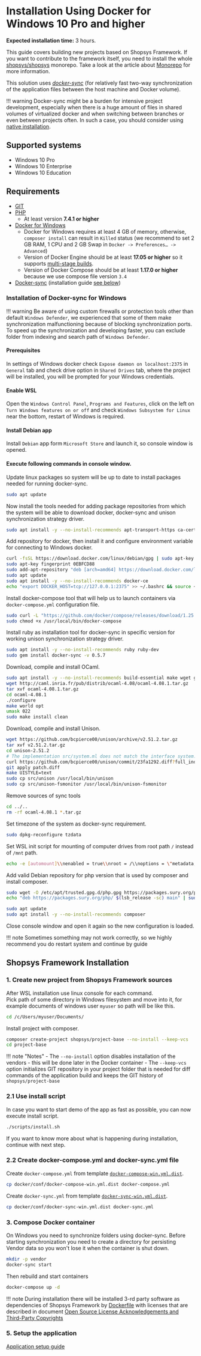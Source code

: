 # Installation Using Docker for Windows 10 Pro and higher

**Expected installation time:** 3 hours.

This guide covers building new projects based on Shopsys Framework.
If you want to contribute to the framework itself,
you need to install the whole [shopsys/shopsys](https://github.com/shopsys/shopsys) monorepo.
Take a look at the article about [Monorepo](../introduction/monorepo.md) for more information.

This solution uses [*docker-sync*](http://docker-sync.io/) (for relatively fast two-way synchronization of the application files between the host machine and Docker volume).

!!! warning
    Docker-sync might be a burden for intensive project development, especially when there is a huge amount of files in shared volumes of virtualized docker and when switching between branches or even between projects often. In such a case, you should consider using [native installation](./native-installation.md).

## Supported systems
- Windows 10 Pro
- Windows 10 Enterprise
- Windows 10 Education

## Requirements
* [GIT](https://git-scm.com/book/en/v2/Getting-Started-Installing-Git)
* [PHP](http://php.net/manual/en/install.windows.php)
    * At least version **7.4.1 or higher**
* [Docker for Windows](https://docs.docker.com/docker-for-windows/install/)
    * Docker for Windows requires at least 4 GB of memory, otherwise, `composer install` can result in `Killed` status (we recommend to set 2 GB RAM, 1 CPU and 2 GB Swap in `Docker -> Preferences… -> Advanced`)
    * Version of Docker Engine should be at least **17.05 or higher** so it supports [multi-stage builds](https://docs.docker.com/develop/develop-images/multistage-build/).
    * Version of Docker Compose should be at least **1.17.0 or higher** because we use compose file version `3.4`
* [Docker-sync](http://docker-sync.io/) (installation guide [see below](./installation-using-docker-windows-10-pro-higher.md/#installation-of-docker-sync-for-windows))

### Installation of Docker-sync for Windows

!!! warning
    Be aware of using custom firewalls or protection tools other than default `Windows Defender`, we experienced that some of them make synchronization malfunctioning because of blocking synchronization ports.
    To speed up the synchronization and developing faster, you can exclude folder from indexing and search path of `Windows Defender`.

#### Prerequisites
In settings of Windows docker check `Expose daemon on localhost:2375` in `General` tab and check drive option in `Shared Drives` tab, where the project will be installed, you will be prompted for your Windows credentials.

#### Enable WSL
Open the `Windows Control Panel`, `Programs and Features`, click on the left on `Turn Windows features on or off` and check `Windows Subsystem for Linux` near the bottom, restart of Windows is required.

#### Install Debian app
Install `Debian` app form `Microsoft Store` and launch it, so console window is opened.

#### Execute following commands in console window.

Update linux packages so system will be up to date to install packages needed for running docker-sync.
```sh
sudo apt update
```

Now install the tools needed for adding package repositories from which the system will be able to download docker, docker-sync and unison synchronization strategy driver.
```sh
sudo apt install -y --no-install-recommends apt-transport-https ca-certificates curl gnupg2 software-properties-common
```

Add repository for docker, then install it and configure environment variable for connecting to Windows docker.
```sh
curl -fsSL https://download.docker.com/linux/debian/gpg | sudo apt-key add -
sudo apt-key fingerprint 0EBFCD88
sudo add-apt-repository "deb [arch=amd64] https://download.docker.com/linux/debian $(lsb_release -cs) stable"
sudo apt update
sudo apt install -y --no-install-recommends docker-ce
echo "export DOCKER_HOST=tcp://127.0.0.1:2375" >> ~/.bashrc && source ~/.bashrc
```

Install docker-compose tool that will help us to launch containers via `docker-compose.yml` configuration file.
```sh
sudo curl -L "https://github.com/docker/compose/releases/download/1.25.4/docker-compose-$(uname -s)-$(uname -m)" -o /usr/local/bin/docker-compose
sudo chmod +x /usr/local/bin/docker-compose
```

Install ruby as installation tool for docker-sync in specific version for working unison synchronization strategy driver.
```sh
sudo apt install -y --no-install-recommends ruby ruby-dev
sudo gem install docker-sync -v 0.5.7
```

Download, compile and install OCaml.
```sh
sudo apt install -y --no-install-recommends build-essential make wget git
wget http://caml.inria.fr/pub/distrib/ocaml-4.08/ocaml-4.08.1.tar.gz
tar xvf ocaml-4.08.1.tar.gz
cd ocaml-4.08.1
./configure
make world opt
umask 022
sudo make install clean
```

Download, compile and install Unison.
```sh
wget https://github.com/bcpierce00/unison/archive/v2.51.2.tar.gz
tar xvf v2.51.2.tar.gz
cd unison-2.51.2
# The implementation src/system.ml does not match the interface system.cmi:curl and needs to be patched
curl https://github.com/bcpierce00/unison/commit/23fa1292.diff?full_index=1 -o patch.diff
git apply patch.diff
make UISTYLE=text
sudo cp src/unison /usr/local/bin/unison
sudo cp src/unison-fsmonitor /usr/local/bin/unison-fsmonitor
```

Remove sources of sync tools
```sh
cd ../..
rm -rf ocaml-4.08.1 *.tar.gz
```

Set timezone of the system as docker-sync requirement.
```sh
sudo dpkg-reconfigure tzdata
```

Set WSL init script for mounting of computer drives from root path `/` instead of `/mnt` path.
```sh
echo -e [automount]\\nenabled = true\\nroot = /\\noptions = \"metadata,umask=22,fmask=11\" | sudo dd of=/etc/wsl.conf
```

Add valid Debian repository for php version that is used by composer and install composer.
```sh
sudo wget -O /etc/apt/trusted.gpg.d/php.gpg https://packages.sury.org/php/apt.gpg
echo "deb https://packages.sury.org/php/ $(lsb_release -sc) main" | sudo tee /etc/apt/sources.list.d/php.list

sudo apt update
sudo apt install -y --no-install-recommends composer
```

Close console window and open it again so the new configuration is loaded.

!!! note
    Sometimes something may not work correctly, so we highly recommend you do restart system and continue by guide

## Shopsys Framework Installation
### 1. Create new project from Shopsys Framework sources
After WSL installation use linux console for each command.  
Pick path of some directory in Windows filesystem and move into it, for example documents of windows user `myuser` so path will be like this.
```sh
cd /c/Users/myuser/Documents/
```

Install project with composer.
```sh
composer create-project shopsys/project-base --no-install --keep-vcs
cd project-base
```

!!! note "Notes"
    - The `--no-install` option disables installation of the vendors - this will be done later in the Docker container
    - The `--keep-vcs` option initializes GIT repository in your project folder that is needed for diff commands of the application build and keeps the GIT history of `shopsys/project-base`

### 2.1 Use install script
In case you want to start demo of the app as fast as possible, you can now execute install script.

```sh
./scripts/install.sh
```

If you want to know more about what is happening during installation, continue with next step.

### 2.2 Create docker-compose.yml and docker-sync.yml file
Create `docker-compose.yml` from template [`docker-compose-win.yml.dist`](https://github.com/shopsys/shopsys/blob/7.3/project-base/docker/conf/docker-compose-win.yml.dist).
```sh
cp docker/conf/docker-compose-win.yml.dist docker-compose.yml
```

Create `docker-sync.yml` from template [`docker-sync-win.yml.dist`](https://github.com/shopsys/shopsys/blob/7.3/project-base/docker/conf/docker-sync-win.yml.dist).
```sh
cp docker/conf/docker-sync-win.yml.dist docker-sync.yml
```

### 3. Compose Docker container
On Windows you need to synchronize folders using docker-sync.
Before starting synchronization you need to create a directory for persisting Vendor data so you won't lose it when the container is shut down.
```sh
mkdir -p vendor
docker-sync start
```

Then rebuild and start containers
```sh
docker-compose up -d
```

!!! note
    During installation there will be installed 3-rd party software as dependencies of Shopsys Framework by [Dockerfile](https://docs.docker.com/engine/reference/builder/) with licenses that are described in document [Open Source License Acknowledgements and Third-Party Copyrights](https://github.com/shopsys/shopsys/blob/7.3/open-source-license-acknowledgements-and-third-party-copyrights.md)

### 5. Setup the application
[Application setup guide](installation-using-docker-application-setup.md)
